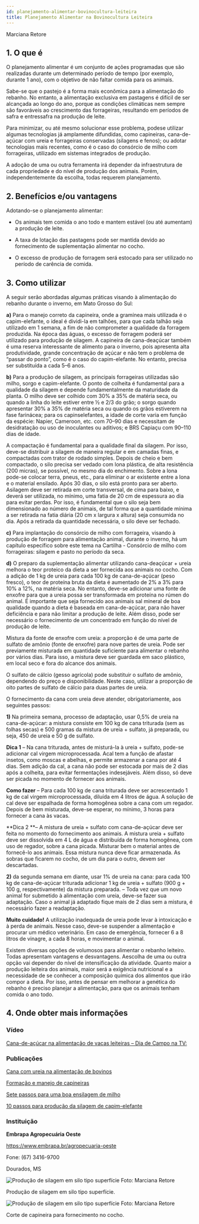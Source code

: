 ```yaml
---
id: planejamento-alimentar-bovinocultura-leiteira
title: Planejamento Alimentar na Bovinocultura Leiteira
---
```


<div class="center-textArticle">Marciana Retore</div>

## **1. O que é**

O planejamento alimentar é um conjunto de ações programadas
que são realizadas durante um determinado período de tempo
(por exemplo, durante 1 ano), com o objetivo de não faltar comida
para os animais.

Sabe-se que o pastejo é a forma mais econômica para a
alimentação do rebanho. No entanto, a alimentação exclusiva em
pastagens é difícil de ser alcançada ao longo do ano, porque as
condições climáticas nem sempre são favoráveis ao crescimento
das forrageiras, resultando em períodos de safra e entressafra na
produção de leite.

Para minimizar, ou até mesmo solucionar esse problema, podese utilizar algumas tecnologias já amplamente difundidas, como capineiras, cana-de-açúcar com ureia e forrageiras conservadas (silagens e fenos); ou adotar tecnologias mais recentes, como é o caso do consórcio de milho com forrageiras, utilizado em sistemas integrados de produção.

A adoção de uma ou outra ferramenta irá depender da
infraestrutura de cada propriedade e do nível de produção dos
animais. Porém, independentemente da escolha, todas
requerem planejamento.

## **2. Benefícios e/ou vantagens**

Adotando-se o planejamento alimentar:

- Os animais tem comida o ano todo e mantem estável (ou até
  aumentam) a produção de leite.

- A taxa de lotação das pastagens pode ser mantida devido ao
  fornecimento de suplementação alimentar no cocho.

- O excesso de produção de forragem será estocado para ser
  utilizado no período de carência de comida.

## **3. Como utilizar**

A seguir serão abordadas algumas práticas visando à
alimentação do rebanho durante o inverno, em Mato Grosso do
Sul:

**a)** Para o manejo correto da capineira, onde a gramínea mais
utilizada é o capim-elefante, o ideal é dividi-la em talhões,
para que cada talhão seja utilizado em 1 semana, a fim de
não comprometer a qualidade da forragem produzida. Na
época das águas, o excesso de forragem poderá ser
utilizado para produção de silagem. A capineira de cana-deaçúcar também é uma reserva interessante de alimento para
o inverno, pois apresenta alta produtividade, grande
concentração de açúcar e não tem o problema de “passar do
ponto”, como é o caso do capim-elefante. No entanto,
precisa ser substituída a cada 5–6 anos.

**b)** Para a produção de silagem, as principais forrageiras
utilizadas são milho, sorgo e capim-elefante. O ponto de
colheita é fundamental para a qualidade da silagem e
depende fundamentalmente da maturidade da planta. O
milho deve ser colhido com 30% a 35% de matéria seca, ou
quando a linha do leite estiver entre ½ e 2/3 do grão; o sorgo
quando apresentar 30% a 35% de matéria seca ou quando
os grãos estiverem na fase farinácea; para os capinselefantes, a idade de corte varia em função da espécie:
Napier, Cameroon, etc. com 70–90 dias e necessitam de
desidratação ou uso de inoculantes ou aditivos; e BRS
Capiaçu com 90–110 dias de idade.

A compactação é fundamental para a qualidade final da
silagem. Por isso, deve-se distribuir a silagem de maneira
regular e em camadas finas, e compactadas com trator de
rodado simples. Depois de cheio e bem compactado, o silo
precisa ser vedado com lona plástica, de alta resistência
(200 micras), se possível, no mesmo dia do enchimento.
Sobre a lona pode-se colocar terra, pneus, etc., para eliminar
o ar existente entre a lona e o material ensilado. Após 30 dias,
o silo está pronto para ser aberto. Asilagem deve ser retirada
em corte transversal, de cima para baixo, e deverá ser
utilizada, no mínimo, uma fatia de 20 cm de espessura ao dia
para evitar perdas. Por isso, é fundamental que o silo seja
bem dimensionado ao número de animais, de tal forma que a
quantidade mínima a ser retirada na fatia diária (20 cm x
largura x altura) seja consumida no dia. Após a retirada da
quantidade necessária, o silo deve ser fechado.

**c)** Para implantação do consórcio de milho com forrageira,
visando à produção de forragem para alimentação animal,
durante o inverno, há um capítulo específico sobre este tema
na Cartilha - Consórcio de milho com forrageiras: silagem e
pasto no período da seca.

**d)** O preparo da suplementação alimentar utilizando cana-deaçúcar + ureia melhora o teor proteico da dieta a ser
fornecida aos animais no cocho. Com a adição de 1 kg de
ureia para cada 100 kg de cana-de-açúcar (peso fresco), o
teor de proteína bruta da dieta é aumentado de 2% a 3% para
10% a 12%, na matéria seca. No entanto, deve-se adicionar
uma fonte de enxofre para que a ureia possa ser
transformada em proteína no rúmen do animal. É importante
que seja fornecido aos animais sal mineral de boa qualidade
quando a dieta é baseada em cana-de-açúcar, para não
haver deficiência e para não limitar a produção de leite. Além
disso, pode ser necessário o fornecimento de um
concentrado em função do nível de produção de leite.

Mistura da fonte de enxofre com ureia: a proporção é de
uma parte de sulfato de amônio (fonte de enxofre) para nove
partes de ureia. Pode ser previamente misturada em quantidade suficiente para alimentar o rebanho por vários
dias. Para isso, a mistura deve ser guardada em saco
plástico, em local seco e fora do alcance dos animais.

O sulfato de cálcio (gesso agrícola) pode substituir o sulfato
de amônio, dependendo do preço e disponibilidade. Neste
caso, utilizar a proporção de oito partes de sulfato de cálcio
para duas partes de ureia.

O fornecimento da cana com ureia deve atender, obrigatoriamente, aos seguintes passos:

**1)** Na primeira semana, processo de adaptação, usar 0,5% de
ureia na cana-de-açúcar: a mistura consiste em 100 kg de
cana triturada (sem as folhas secas) e 500 gramas da
mistura de ureia + sulfato, já preparada, ou seja, 450 de ureia
e 50 g de sulfato.

**Dica 1** – Na cana triturada, antes de misturá-la à ureia +
sulfato, pode-se adicionar cal virgem microprocessada. Acal
tem a função de afastar insetos, como moscas e abelhas, e
permite armazenar a cana por até 4 dias. Sem adição da cal,
a cana não pode ser estocada por mais de 2 dias após a
colheita, para evitar fermentações indesejáveis. Além disso,
só deve ser picada no momento de fornecer aos animais.

**Como fazer** – Para cada 100 kg de cana triturada deve ser
acrescentado 1 kg de cal virgem microprocessada, diluída
em 4 litros de água. A solução de cal deve ser espalhada de
forma homogênea sobre a cana com um regador. Depois de
bem misturada, deve-se esperar, no mínimo, 3 horas para
fornecer a cana às vacas.

**Dica 2 **– A mistura de ureia + sulfato com cana-de-açúcar
deve ser feita no momento do fornecimento aos animais. A
mistura ureia + sulfato deve ser dissolvida em 4 L de água e
distribuída de forma homogênea, com uso de regador, sobre
a cana picada. Misturar bem o material antes de fornecê-lo
aos animais. Essa mistura nunca deve ficar armazenada. As
sobras que ficarem no cocho, de um dia para o outro, devem
ser descartadas.

**2)** da segunda semana em diante, usar 1% de ureia na cana:
para cada 100 kg de cana-de-açúcar triturada adicionar 1 kg
de ureia + sulfato (900 g + 100 g, respectivamente) da
mistura preparada.
– Toda vez que um novo animal for submetido à alimentação
com ureia, deve-se fazer sua adaptação. Caso o animal já
adaptado fique mais de 2 dias sem a mistura, é necessário
fazer a readaptação.

**Muito cuidado!** A utilização inadequada de ureia pode levar à
intoxicação e à perda de animais. Nesse caso, deve-se
suspender a alimentação e procurar um médico veterinário. Em
caso de emergência, fornecer 6 a 8 litros de vinagre, a cada
8 horas, e movimentar o animal.

Existem diversas opções de volumosos para alimentar o rebanho
leiteiro. Todas apresentam vantagens e desvantagens. Aescolha
de uma ou outra opção vai depender do nível de intensificação da
atividade. Quanto maior a produção leiteira dos animais, maior
será a exigência nutricional e a necessidade de se conhecer a
composição química dos alimentos que irão compor a dieta. Por
isso, antes de pensar em melhorar a genética do rebanho é
preciso planejar a alimentação, para que os animais tenham
comida o ano todo.

## **4. Onde obter mais informações**

### Vídeo

[Cana-de-açúcar na alimentação de vacas leiteiras – Dia de Campo na TV:](https://bit.ly/35G60Ei)

### Publicações

[Cana com ureia na alimentação de bovinos](https://bit.ly/2XWE6Dj)

[Formação e manejo de capineiras](https://bit.ly/33uxlbe)

[Sete passos para uma boa ensilagem de milho](https://bit.ly/34zZ4bH)

[10 passos para produção da silagem de capim-elefante](https://bit.ly/2L7nPnT)

### Instituição

**Embrapa Agropecuária Oeste**

https://www.embrapa.br/agropecuaria-oeste

Fone: (67) 3416-9700

Dourados, MS

![Produção de silagem em silo tipo superfície](../img/docs/02_planejamento/FOTO_01.jpg)
Foto: Marciana Retore

<div class="center-textImage">
Produção de silagem em silo tipo superfície.
</div>

![Produção de silagem em silo tipo superfície](../img/docs/02_planejamento/FOTO_02.jpg)
Foto: Marciana Retore

<div class="center-textImage">
Corte de capineira para fornecimento no cocho.
</div>

